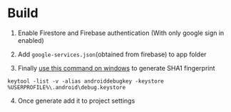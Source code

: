 
# Build

1. Enable Firestore and Firebase authentication (With only google sign    in  enabled)

2. Add `google-services.json`(obtained from firebase) to app folder

3. Finally [use this command on windows](https://developers.google.com/android/guides/client-auth) to generate SHA1 fingerprint
```shell  
keytool -list -v -alias androiddebugkey -keystore %USERPROFILE%\.android\debug.keystore
```  

4. Once generate add it to project settings